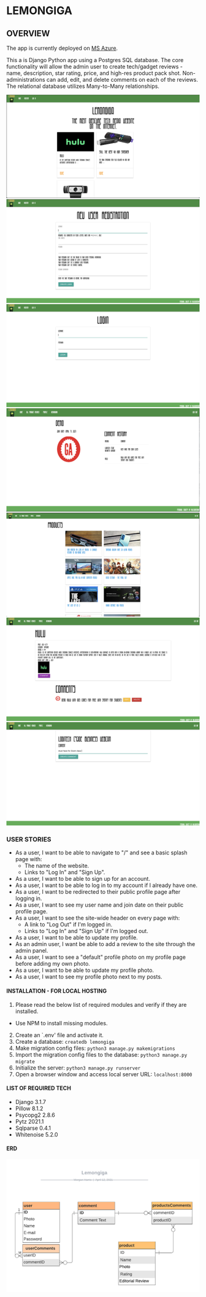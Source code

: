 # LEMONGIGA


## OVERVIEW

The app is currently deployed on [MS Azure](http://lemongiga.azurewebsites.net//).

This a is Django Python app using a Postgres SQL database. The core functionality will allow the admin user to create tech/gadget reviews - name, description, star rating, price, and high-res product pack shot. Non-administrations can add, edit, and delete comments on each of the reviews. The relational database utilizes Many-to-Many relationships.


![sg1](static/readmehome.png)
![sg2](static/readmeregister.png)
![sg3](static/readmelogin.png)
![sg4](static/readmedashboard.png)
![sg5](static/readmeindex.png)
![sg6](static/readmedetail.png)
![sg7](static/readmecomment.png)


### USER STORIES
- As a user, I want to be able to navigate to "/" and see a basic splash page with:
    - The name of the website.
    - Links to "Log In" and "Sign Up".
- As a user, I want to be able to sign up for an account.
- As a user, I want to be able to log in to my account if I already have one.
- As a user, I want to be redirected to their public profile page after logging in.
- As a user, I want to see my user name and join date on their public profile page.
- As a user, I want to see the site-wide header on every page with:
    - A link to "Log Out" if I'm logged in.
    - Links to "Log In" and "Sign Up" if I'm logged out.
- As a user, I want to be able to update my profile.
- As an admin user, I want be able to add a review to the site through the admin panel.
- As a user, I want to see a "default" profile photo on my profile page before adding my own photo.
- As a user, I want to be able to update my profile photo.
- As a user, I want to see my profile photo next to my posts.

#### INSTALLATION - FOR LOCAL HOSTING
1. Please read the below list of required modules and verify if they are installed.
  - Use NPM to install missing modules. 
2. Create an `.env' file and activate it.
3. Create a database: ```createdb lemongiga```
4. Make migration config files: ```python3 manage.py makemigrations```
5. Import the migration config files to the database: ```python3 manage.py migrate```
6. Initialize the server: ```python3 manage.py runserver```
7. Open a browser window and access local server URL: ```localhost:8000```

#### LIST OF REQUIRED TECH
* Django 3.1.7
* Pillow 8.1.2
* Psycopg2 2.8.6
* Pytz 2021.1
* Sqlparse 0.4.1
* Whitenoise 5.2.0

#### ERD

![erd](static/ERD.png)